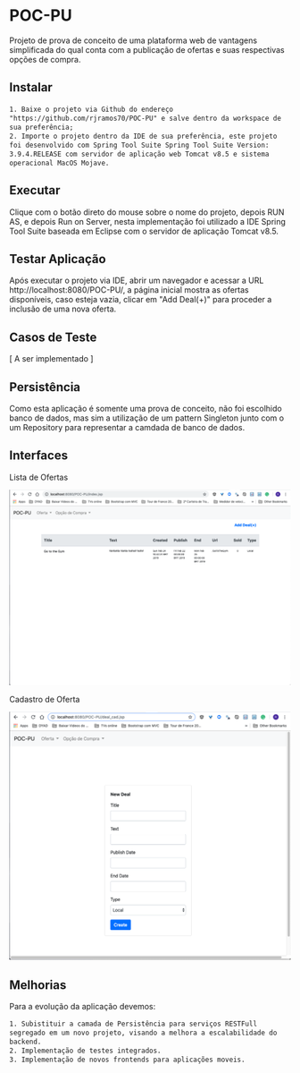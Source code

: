 # POC-PU

Projeto de prova de conceito de uma plataforma web de vantagens simplificada do qual conta com a publicação de ofertas e suas respectivas opções de compra. 

## Instalar

	1. Baixe o projeto via Github do endereço "https://github.com/rjramos70/POC-PU" e salve dentro da workspace de sua preferência;
	2. Importe o projeto dentro da IDE de sua preferência, este projeto foi desenvolvido com Spring Tool Suite Spring Tool Suite Version: 3.9.4.RELEASE com servidor de aplicação web Tomcat v8.5 e sistema operacional MacOS Mojave. 	

## Executar

Clique com o botão direto do mouse sobre o nome do projeto, depois RUN AS, e depois Run on Server, nesta implementação foi utilizado a IDE Spring Tool Suite baseada em Eclipse com o servidor de aplicação Tomcat v8.5.

## Testar Aplicação

Após executar o projeto via IDE, abrir um navegador e acessar a URL http://localhost:8080/POC-PU/, a página inicial mostra as ofertas disponíveis, caso esteja vazia, clicar em "Add Deal(+)" para proceder a inclusão de uma nova oferta.

## Casos de Teste

[ A ser implementado ]

## Persistência

Como esta aplicação é somente uma prova de conceito, não foi escolhido banco de dados, mas sim a utilização de um pattern Singleton junto com o um Repository para representar a camdada de banco de dados.

## Interfaces

Lista de Ofertas

![screenshot](https://raw.githubusercontent.com/rjramos70/POC-PU/master/WebContent/images/tela_lista_ofertas.png)


Cadastro de Oferta

![screenshot](https://raw.githubusercontent.com/rjramos70/POC-PU/master/WebContent/images/tela_deal_cad.png)


## Melhorias

Para a evolução da aplicação devemos:

	1. Subistituir a camada de Persistência para serviços RESTFull segregado em um novo projeto, visando a melhora a escalabilidade do backend.
	2. Implementação de testes integrados.
	3. Implementação de novos frontends para aplicações moveis.
	

 

